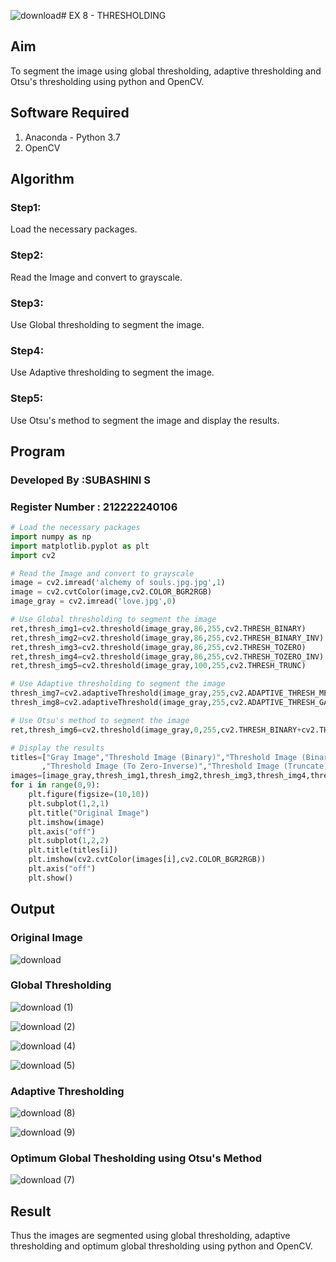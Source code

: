 ![download](https://github.com/user-attachments/assets/f4b1a912-e156-4a6e-aac9-87f957cc05db)# EX 8 - THRESHOLDING
## Aim
To segment the image using global thresholding, adaptive thresholding and Otsu's thresholding using python and OpenCV.

## Software Required
1. Anaconda - Python 3.7
2. OpenCV

## Algorithm

### Step1:
Load the necessary packages.

### Step2:
Read the Image and convert to grayscale.

### Step3:
Use Global thresholding to segment the image.

### Step4:
Use Adaptive thresholding to segment the image.

### Step5:
Use Otsu's method to segment the image and display the results.

## Program
### Developed By :SUBASHINI S
### Register Number : 212222240106
```python
# Load the necessary packages
import numpy as np
import matplotlib.pyplot as plt
import cv2

# Read the Image and convert to grayscale
image = cv2.imread('alchemy of souls.jpg.jpg',1)
image = cv2.cvtColor(image,cv2.COLOR_BGR2RGB)
image_gray = cv2.imread('love.jpg',0)

# Use Global thresholding to segment the image
ret,thresh_img1=cv2.threshold(image_gray,86,255,cv2.THRESH_BINARY)
ret,thresh_img2=cv2.threshold(image_gray,86,255,cv2.THRESH_BINARY_INV)
ret,thresh_img3=cv2.threshold(image_gray,86,255,cv2.THRESH_TOZERO)
ret,thresh_img4=cv2.threshold(image_gray,86,255,cv2.THRESH_TOZERO_INV)
ret,thresh_img5=cv2.threshold(image_gray,100,255,cv2.THRESH_TRUNC)

# Use Adaptive thresholding to segment the image
thresh_img7=cv2.adaptiveThreshold(image_gray,255,cv2.ADAPTIVE_THRESH_MEAN_C,cv2.THRESH_BINARY,11,2)
thresh_img8=cv2.adaptiveThreshold(image_gray,255,cv2.ADAPTIVE_THRESH_GAUSSIAN_C,cv2.THRESH_BINARY,11,2)

# Use Otsu's method to segment the image 
ret,thresh_img6=cv2.threshold(image_gray,0,255,cv2.THRESH_BINARY+cv2.THRESH_OTSU)

# Display the results
titles=["Gray Image","Threshold Image (Binary)","Threshold Image (Binary Inverse)","Threshold Image (To Zero)"
       ,"Threshold Image (To Zero-Inverse)","Threshold Image (Truncate)","Otsu","Adaptive Threshold (Mean)","Adaptive Threshold (Gaussian)"]
images=[image_gray,thresh_img1,thresh_img2,thresh_img3,thresh_img4,thresh_img5,thresh_img6,thresh_img7,thresh_img8]
for i in range(0,9):
    plt.figure(figsize=(10,10))
    plt.subplot(1,2,1)
    plt.title("Original Image")
    plt.imshow(image)
    plt.axis("off")
    plt.subplot(1,2,2)
    plt.title(titles[i])
    plt.imshow(cv2.cvtColor(images[i],cv2.COLOR_BGR2RGB))
    plt.axis("off")
    plt.show()

```
## Output

### Original Image


![download](https://github.com/user-attachments/assets/e567af0f-7ee4-4217-a724-8c48e8be57e6)


### Global Thresholding

![download (1)](https://github.com/user-attachments/assets/4faf9f84-5084-40dd-91e2-31aa65841b6a)

![download (2)](https://github.com/user-attachments/assets/b5a9ec7a-475d-4c49-8950-eef91878f1ab)

![download (4)](https://github.com/user-attachments/assets/2d672ab0-20e1-4529-995a-717f72edced0)

![download (5)](https://github.com/user-attachments/assets/87c81a56-d406-42ef-955a-d81c069ebaec)

### Adaptive Thresholding

![download (8)](https://github.com/user-attachments/assets/deb24161-cfd8-4d8b-ba84-f3e2acf9b6a0)

![download (9)](https://github.com/user-attachments/assets/808b9a78-44a8-40c6-8610-7f05e4e98cfb)


### Optimum Global Thesholding using Otsu's Method


![download (7)](https://github.com/user-attachments/assets/71a7bea2-c624-4581-880f-7e0b4a51683a)


## Result
Thus the images are segmented using global thresholding, adaptive thresholding and optimum global thresholding using python and OpenCV.

